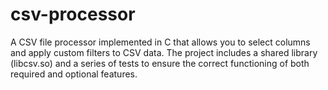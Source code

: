 # csv-processor
A CSV file processor implemented in C that allows you to select columns and apply custom filters to CSV data. The project includes a shared library (libcsv.so) and a series of tests to ensure the correct functioning of both required and optional features.
